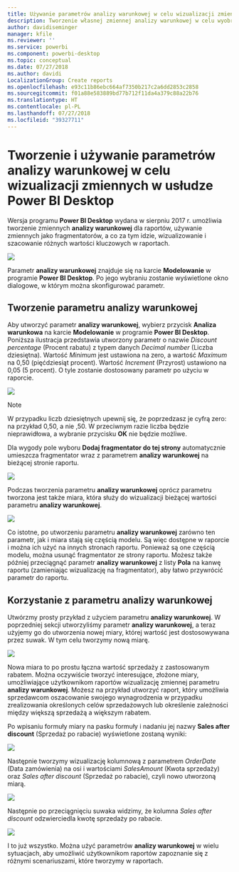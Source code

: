 ```yaml
---
title: Używanie parametrów analizy warunkowej w celu wizualizacji zmiennych w usłudze Power BI Desktop
description: Tworzenie własnej zmiennej analizy warunkowej w celu wyobrażenia i wizualizacji zmiennych w raportach usługi Power BI
author: davidiseminger
manager: kfile
ms.reviewer: ''
ms.service: powerbi
ms.component: powerbi-desktop
ms.topic: conceptual
ms.date: 07/27/2018
ms.author: davidi
LocalizationGroup: Create reports
ms.openlocfilehash: e93c11b86ebc664af7350b217c2a6dd2853c2858
ms.sourcegitcommit: f01a88e583889bd77b712f11da4a379c88a22b76
ms.translationtype: HT
ms.contentlocale: pl-PL
ms.lasthandoff: 07/27/2018
ms.locfileid: "39327711"
---
```

# <a name="create-and-use-a-what-if-parameter-to-visualize-variables-in-power-bi-desktop"></a>Tworzenie i używanie parametrów analizy warunkowej w celu wizualizacji zmiennych w usłudze Power BI Desktop
Wersja programu **Power BI Desktop** wydana w sierpniu 2017 r. umożliwia tworzenie zmiennych **analizy warunkowej** dla raportów, używanie zmiennych jako fragmentatorów, a co za tym idzie, wizualizowanie i szacowanie różnych wartości kluczowych w raportach.

![](media/desktop-what-if/what-if_01.png)

Parametr **analizy warunkowej** znajduje się na karcie **Modelowanie** w programie **Power BI Desktop**. Po jego wybraniu zostanie wyświetlone okno dialogowe, w którym można skonfigurować parametr.

## <a name="creating-a-what-if-parameter"></a>Tworzenie parametru analizy warunkowej
Aby utworzyć parametr **analizy warunkowej**, wybierz przycisk **Analiza warunkowa** na karcie **Modelowanie** w programie **Power BI Desktop**. Poniższa ilustracja przedstawia utworzony parametr o nazwie *Discount percentage* (Procent rabatu) z typem danych *Decimal number* (Liczba dziesiętna). Wartość *Minimum* jest ustawiona na zero, a wartość *Maximum* na 0,50 (pięćdziesiąt procent). Wartość *Increment* (Przyrost) ustawiono na 0,05 (5 procent). O tyle zostanie dostosowany parametr po użyciu w raporcie.

![](media/desktop-what-if/what-if_02.png)

> [!NOTE]
> W przypadku liczb dziesiętnych upewnij się, że poprzedzasz je cyfrą zero: na przykład 0,50, a nie ,50. W przeciwnym razie liczba będzie nieprawidłowa, a wybranie przycisku **OK** nie będzie możliwe.
> 
> 

Dla wygody pole wyboru **Dodaj fragmentator do tej strony** automatycznie umieszcza fragmentator wraz z parametrem **analizy warunkowej** na bieżącej stronie raportu.

![](media/desktop-what-if/what-if_03.png)

Podczas tworzenia parametru **analizy warunkowej** oprócz parametru tworzona jest także miara, która służy do wizualizacji bieżącej wartości parametru **analizy warunkowej**.

![](media/desktop-what-if/what-if_04.png)

Co istotne, po utworzeniu parametru **analizy warunkowej** zarówno ten parametr, jak i miara stają się częścią modelu. Są więc dostępne w raporcie i można ich użyć na innych stronach raportu. Ponieważ są one częścią modelu, można usunąć fragmentator ze strony raportu. Możesz także później przeciągnąć parametr **analizy warunkowej** z listy **Pola** na kanwę raportu (zamieniając wizualizację na fragmentator), aby łatwo przywrócić parametr do raportu.

## <a name="using-a-what-if-parameter"></a>Korzystanie z parametru analizy warunkowej
Utwórzmy prosty przykład z użyciem parametru **analizy warunkowej**. W poprzedniej sekcji utworzyliśmy parametr **analizy warunkowej**, a teraz użyjemy go do utworzenia nowej miary, której wartość jest dostosowywana przez suwak. W tym celu tworzymy nową miarę.

![](media/desktop-what-if/what-if_05.png)

Nowa miara to po prostu łączna wartość sprzedaży z zastosowanym rabatem. Można oczywiście tworzyć interesujące, złożone miary, umożliwiające użytkownikom raportów wizualizację zmiennej parametru **analizy warunkowej**. Możesz na przykład utworzyć raport, który umożliwia sprzedawcom oszacowanie swojego wynagrodzenia w przypadku zrealizowania określonych celów sprzedażowych lub określenie zależności między większą sprzedażą a większym rabatem.

Po wpisaniu formuły miary na pasku formuły i nadaniu jej nazwy **Sales after discount** (Sprzedaż po rabacie) wyświetlone zostaną wyniki:

![](media/desktop-what-if/what-if_06.png)

Następnie tworzymy wizualizację kolumnową z parametrem *OrderDate* (Data zamówienia) na osi i wartościami *SalesAmount* (Kwota sprzedaży) oraz *Sales after discount* (Sprzedaż po rabacie), czyli nowo utworzoną miarą.

![](media/desktop-what-if/what-if_07.png)

Następnie po przeciągnięciu suwaka widzimy, że kolumna *Sales after discount* odzwierciedla kwotę sprzedaży po rabacie.

![](media/desktop-what-if/what-if_08.png)

I to już wszystko. Można użyć parametrów **analizy warunkowej** w wielu sytuacjach, aby umożliwić użytkownikom raportów zapoznanie się z różnymi scenariuszami, które tworzymy w raportach.

